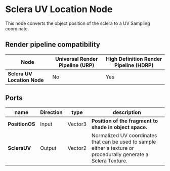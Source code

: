 # Sclera UV Location Node

This node converts the object position of the sclera to a UV Sampling coordinate.

## Render pipeline compatibility

| **Node**                    | **Universal Render Pipeline (URP)** | **High Definition Render Pipeline (HDRP)** |
| --------------------------- | ----------------------------------- | ------------------------------------------ |
| **Sclera UV Location Node** | No                                  | Yes                                        |

## Ports

| name           | **Direction** | type    | description                                                  |
| -------------- | ------------- | ------- | ------------------------------------------------------------ |
| **PositionOS** | Input         | Vector3 | **Position of the fragment to shade in object space.**       |
| **ScleraUV**   | Output        | Vector2 | Normalized UV coordinates that can be used to sample either a texture or procedurally generate a Sclera Texture. |
